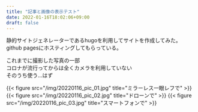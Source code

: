 ```yaml
---
title: "記事と画像の表示テスト"
date: 2022-01-16T18:02:06+09:00
draft: false
---
```


静的サイトジェネレーターであるhugoを利用してサイトを作成してみた。  
github pagesにホスティングしてもらっている。  

これまでに撮影した写真の一部  
コロナが流行ってからは全くカメラを利用していない  
そのうち使う…はず  

{{< figure src="/img/20220116_pic_01.jpg" title="ミラーレス一眼レフで" >}}
{{< figure src="/img/20220116_pic_02.jpg" title="ドローンで" >}}
{{< figure src="/img/20220116_pic_03.jpg" title="スマートフォンで" >}}


